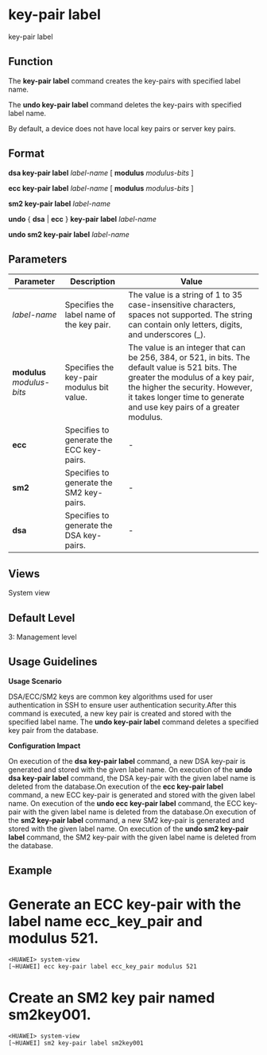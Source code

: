 key-pair label
==============

key-pair label

Function
--------



The **key-pair label** command creates the key-pairs with specified label name.

The **undo key-pair label** command deletes the key-pairs with specified label name.



By default, a device does not have local key pairs or server key pairs.


Format
------

**dsa key-pair label** *label-name* [ **modulus** *modulus-bits* ]

**ecc key-pair label** *label-name* [ **modulus** *modulus-bits* ]

**sm2 key-pair label** *label-name*

**undo** { **dsa** | **ecc** } **key-pair** **label** *label-name*

**undo sm2 key-pair label** *label-name*


Parameters
----------

| Parameter | Description | Value |
| --- | --- | --- |
| *label-name* | Specifies the label name of the key pair. | The value is a string of 1 to 35 case-insensitive characters, spaces not supported. The string can contain only letters, digits, and underscores (\_). |
| **modulus** *modulus-bits* | Specifies the key-pair modulus bit value. | The value is an integer that can be 256, 384, or 521, in bits. The default value is 521 bits.  The greater the modulus of a key pair, the higher the security. However, it takes longer time to generate and use key pairs of a greater modulus. |
| **ecc** | Specifies to generate the ECC key-pairs. | - |
| **sm2** | Specifies to generate the SM2 key-pairs. | - |
| **dsa** | Specifies to generate the DSA key-pairs. | - |



Views
-----

System view


Default Level
-------------

3: Management level


Usage Guidelines
----------------

**Usage Scenario**

DSA/ECC/SM2 keys are common key algorithms used for user authentication in SSH to ensure user authentication security.After this command is executed, a new key pair is created and stored with the specified label name. The **undo key-pair label** command deletes a specified key pair from the database.

**Configuration Impact**

On execution of the **dsa key-pair label** command, a new DSA key-pair is generated and stored with the given label name. On execution of the **undo dsa key-pair label** command, the DSA key-pair with the given label name is deleted from the database.On execution of the **ecc key-pair label** command, a new ECC key-pair is generated and stored with the given label name. On execution of the **undo ecc key-pair label** command, the ECC key-pair with the given label name is deleted from the database.On execution of the **sm2 key-pair label** command, a new SM2 key-pair is generated and stored with the given label name. On execution of the **undo sm2 key-pair label** command, the SM2 key-pair with the given label name is deleted from the database.


Example
-------

# Generate an ECC key-pair with the label name ecc\_key\_pair and modulus 521.
```
<HUAWEI> system-view
[~HUAWEI] ecc key-pair label ecc_key_pair modulus 521

```

# Create an SM2 key pair named sm2key001.
```
<HUAWEI> system-view
[~HUAWEI] sm2 key-pair label sm2key001

```